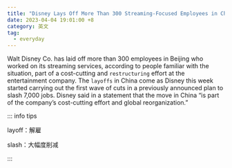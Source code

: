 ```yaml
---
title: "Disney Lays Off More Than 300 Streaming-Focused Employees in China"
date: 2023-04-04 19:01:00 +8
category: 英文
tag:
  - everyday
---
```


Walt Disney Co. has laid off more than 300 employees in Beijing who worked on its streaming services, according to people familiar with the situation, part of a cost-cutting and `restructuring` effort at the entertainment company. The `layoffs` in China come as Disney this week started carrying out the first wave of cuts in a previously announced plan to slash 7,000 jobs. Disney said in a statement that the move in China “is part of the company’s cost-cutting effort and global reorganization.”

::: info tips

layoff：解雇

slash：大幅度削减

:::
